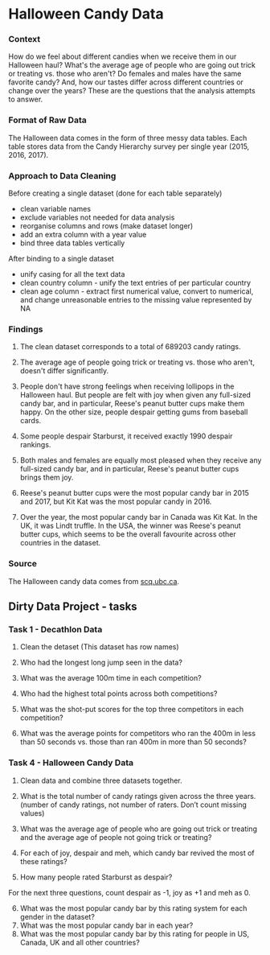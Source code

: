 # Halloween Candy Data
### Context
How do we feel about different candies when we receive them in our Halloween haul? What's the average age of people who are going out trick or treating vs. those who aren't? Do females and males have the same favorite candy? And, how our tastes differ across different countries or change over the years? 
These are the questions that the analysis attempts to answer.

### Format of Raw Data
The Halloween data comes in the form of three messy data tables. Each table stores data from the Candy Hierarchy survey per single year (2015, 2016, 2017).

### Approach to Data Cleaning
Before creating a single dataset (done for each table separately)

* clean variable names
* exclude variables not needed for data analysis
* reorganise columns and rows (make dataset longer)
* add an extra column with a year value
* bind three data tables vertically

After binding to a single dataset

* unify casing for all the text data
* clean country column - unify the text entries of per particular country
* clean age column - extract first numerical value, convert to numerical, and change unreasonable entries to the missing value represented by NA

### Findings
1. The clean dataset corresponds to a total of 689203 candy ratings. 

2. The average age of people going trick or treating vs. those who aren't, doesn't differ significantly.

3. People don't have strong feelings when receiving lollipops in the Halloween haul. But people are felt with joy when given any full-sized candy bar, and in particular, Reese's peanut butter cups make them happy. On the other size, people despair getting gums from baseball cards.

4. Some people despair Starburst, it received exactly 1990 despair rankings.

5. Both males and females are equally most pleased when they receive any full-sized candy bar, and in particular, Reese's peanut butter cups brings them joy.

6. Reese's peanut butter cups were the most popular candy bar in 2015 and 2017, but Kit Kat was the most popular candy in 2016.

7. Over the year, the most popular candy bar in Canada was Kit Kat. In the UK, it was Lindt truffle. In the USA, the winner was Reese's peanut butter cups, which seems to be the overall favourite across other countries in the dataset.


### Source
The Halloween candy data comes from [scq.ubc.ca](https://www.scq.ubc.ca/so-much-candy-data-seriously/).





## Dirty Data Project - tasks

### Task 1 - Decathlon Data

1. Clean the detaset (This dataset has row names)

1. Who had the longest long jump seen in the data?
2. What was the average 100m time in each competition?
3. Who had the highest total points across both competitions?
4. What was the shot-put scores for the top three competitors in each competition?
5. What was the average points for competitors who ran the 400m in less than 50 seconds vs. those than ran 400m in more than 50 seconds?

### Task 4 - Halloween Candy Data

1. Clean data and combine three datasets together.

1. What is the total number of candy ratings given across the three years. (number of candy ratings, not number of raters. Don’t count missing values)
2. What was the average age of people who are going out trick or treating and the average age of people not going trick or treating?
3. For each of joy, despair and meh, which candy bar revived the most of these ratings?
4. How many people rated Starburst as despair?

For the next three questions, count despair as -1, joy as +1 and meh as 0.

6. What was the most popular candy bar by this rating system for each gender in the dataset?
7. What was the most popular candy bar in each year?
8. What was the most popular candy bar by this rating for people in US, Canada, UK and all other countries?
